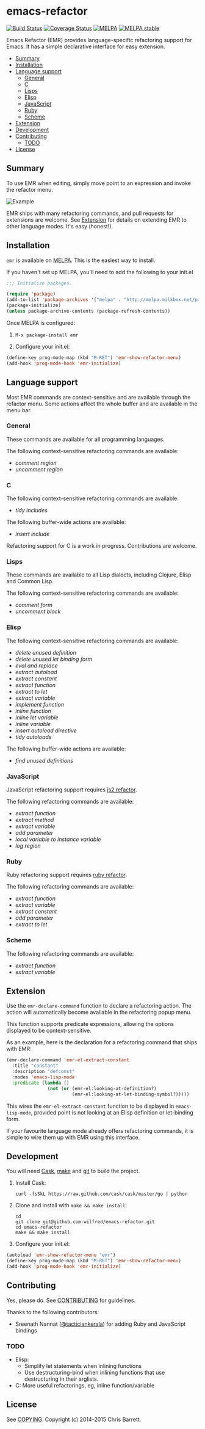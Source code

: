 # emacs-refactor

[![Build Status](https://travis-ci.org/wilfred/emacs-refactor.svg)](https://travis-ci.org/wilfred/emacs-refactor)
[![Coverage Status](https://coveralls.io/repos/wilfred/emacs-refactor/badge.svg)](https://coveralls.io/r/wilfred/emacs-refactor)
[![MELPA](http://melpa.org/packages/emr-badge.svg)](http://melpa.org/#/emr)
[![MELPA stable](http://stable.melpa.org/packages/emr-badge.svg)](http://stable.melpa.org/#/emr)

Emacs Refactor (EMR) provides language-specific refactoring support for Emacs.
It has a simple declarative interface for easy extension.

- [Summary](#user-content-summary)
- [Installation](#user-content-installation)
- [Language support](#user-content-language-support)
    - [General](#user-content-general)
    - [C](#user-content-c)
    - [Lisps](#user-content-lisps)
    - [Elisp](#user-content-elisp)
    - [JavaScript](#user-content-javascript)
    - [Ruby](#user-content-ruby)
    - [Scheme](#user-content-scheme)
- [Extension](#user-content-extension)
- [Development](#user-content-development)
- [Contributing](#user-content-contributing)
    - [TODO](#user-content-todo)
- [License](#user-content-license)

## Summary

To use EMR when editing, simply move point to an expression and invoke the refactor menu.

![Example][example-pic]

EMR ships with many refactoring commands, and pull requests for extensions are
welcome. See [Extension](#user-content-extension) for details on extending EMR
to other language modes. It's easy (honest!).

## Installation

`emr` is available on [MELPA][]. This is the easiest way to install.

If you haven't set up MELPA, you'll need to add the following to your init.el

```lisp
;;; Initialize packages.

(require 'package)
(add-to-list 'package-archives '("melpa" . "http://melpa.milkbox.net/packages/"))
(package-initialize)
(unless package-archive-contents (package-refresh-contents))
```

Once MELPA is configured:

1. `M-x package-install emr`

2. Configure your init.el:

  ```lisp
 (define-key prog-mode-map (kbd "M-RET") 'emr-show-refactor-menu)
 (add-hook 'prog-mode-hook 'emr-initialize)
   ```

## Language support

Most EMR commands are context-sensitive and are available through the
refactor menu. Some actions affect the whole buffer and are available in
the menu bar.

### General

These commands are available for all programming languages.

The following context-sensitive refactoring commands are available:

* *comment region*
* *uncomment region*

### C

The following context-sensitive refactoring commands are available:

* *tidy includes*

The following buffer-wide actions are available:

* *insert include*

Refactoring support for C is a work in progress. Contributions are welcome.

### Lisps

These commands are available to all Lisp dialects, including Clojure, Elisp
and Common Lisp.

The following context-sensitive refactoring commands are available:

* *comment form*
* *uncomment block*

### Elisp

The following context-sensitive refactoring commands are available:

* *delete unused definition*
* *delete unused let binding form*
* *eval and replace*
* *extract autoload*
* *extract constant*
* *extract function*
* *extract to let*
* *extract variable*
* *implement function*
* *inline function*
* *inline let variable*
* *inline variable*
* *insert autoload directive*
* *tidy autoloads*

The following buffer-wide actions are available:

* *find unused definitions*

### JavaScript

JavaScript refactoring support requires [js2 refactor][].

The following refactoring commands are available:

* *extract function*
* *extract method*
* *extract variable*
* *add parameter*
* *local variable to instance variable*
* *log region*

### Ruby

Ruby refactoring support requires [ruby refactor][].

The following refactoring commands are available:

* *extract function*
* *extract variable*
* *extract constant*
* *add parameter*
* *extract to let*

### Scheme

The following refactoring commands are available:

* *extract function*
* *extract variable*

## Extension

Use the `emr-declare-command` function to declare a refactoring action. The
action will automatically become available in the refactoring popup menu.

This function supports predicate expressions, allowing the options displayed to
be context-sensitive.

As an example, here is the declaration for a refactoring command that ships with
EMR:

```lisp
(emr-declare-command 'emr-el-extract-constant
  :title "constant"
  :description "defconst"
  :modes 'emacs-lisp-mode
  :predicate (lambda ()
               (not (or (emr-el:looking-at-definition?)
                        (emr-el:looking-at-let-binding-symbol?)))))
```

This wires the `emr-el-extract-constant` function to be displayed in
`emacs-lisp-mode`, provided point is not looking at an Elisp definition or
let-binding form.

If your favourite language mode already offers refactoring commands, it is
simple to wire them up with EMR using this interface.

## Development

You will need [Cask][], [make][] and [git][] to build the project.

1. Install Cask:

   ```shell
   curl -fsSkL https://raw.github.com/cask/cask/master/go | python
   ```

2. Clone and install with `make && make install`:

   ```shell
   cd
   git clone git@github.com:wilfred/emacs-refactor.git
   cd emacs-refactor
   make && make install
   ```

3. Configure your init.el:

  ```lisp
 (autoload 'emr-show-refactor-menu "emr")
 (define-key prog-mode-map (kbd "M-RET") 'emr-show-refactor-menu)
 (add-hook 'prog-mode-hook 'emr-initialize)
   ```

## Contributing

Yes, please do. See [CONTRIBUTING][] for guidelines.

Thanks to the following contributors:

- Sreenath Nannat ([@tacticiankerala][]) for adding Ruby and JavaScript bindings

### TODO

* Elisp:
    * Simplify let statements when inlining functions
    * Use destructuring-bind when inlining functions that use destructuring
      in their arglists.
* C: More useful refactorings, eg, inline function/variable

## License

See [COPYING][]. Copyright (c) 2014-2015 Chris Barrett.

[example-pic]: https://raw.github.com/wilfred/emacs-refactor/master/assets/emr.png
[Cask]: https://github.com/cask/cask
[make]: http://www.gnu.org/software/make/
[js2 refactor]: https://github.com/magnars/js2-refactor.el
[ruby refactor]: https://github.com/ajvargo/ruby-refactor
[git]: http://git-scm.com
[MELPA]: http://melpa.milkbox.net/
[CONTRIBUTING]: ./CONTRIBUTING.md
[COPYING]: ./COPYING
[@tacticiankerala]: https://github.com/tacticiankerala
